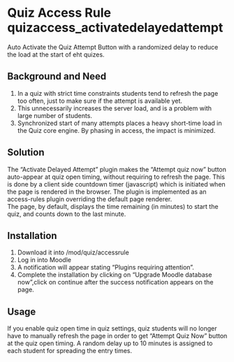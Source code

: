 # Quiz Access Rule quizaccess_activatedelayedattempt
Auto Activate the Quiz Attempt Button with a randomized delay to reduce the load at the start of eht quizes.

## Background and Need

1) In a quiz with strict time constraints students tend to refresh the page too often, 
just to make sure if the attempt is available yet.
2) This unnecessarily increases the server load, and is a problem with large number of students.
3) Synchronized start of many attempts places a heavy short-time load in the Quiz core engine. By phasing in access, the impact is minimized.

## Solution

The “Activate Delayed Attempt” plugin makes the “Attempt quiz now” button auto-appear at quiz open timing,
without requiring to refresh the page.
This is done by a client side countdown timer (javascript) which is initiated when the page is rendered in the browser. 
The plugin is implemented as an access-rules plugin overriding the default page renderer.  
The page, by default, displays the time remaining (in minutes) to start the quiz, and counts down to the last minute. 

## Installation

1) Download it into /mod/quiz/accessrule
2) Log in into Moodle
3) A notification will appear stating “Plugins requiring attention”.
4) Complete the installation by clicking on “Upgrade Moodle database now”,click on continue after the success 
notification appears on the page.

## Usage

If you enable quiz open time in quiz settings, quiz students will no longer have to manually refresh the 
page in order to get “Attempt Quiz Now” button at the quiz open timing.
A random delay up to 10 minutes is assigned to each student for spreading the entry times.